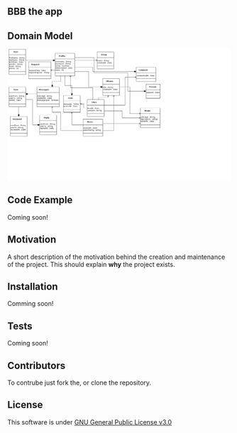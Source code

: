 ## BBB the app

## Domain Model

![Domain Model](DomainModel.png)

## Code Example

Coming soon!

## Motivation

A short description of the motivation behind the creation and maintenance of the project. This should explain **why** the project exists.

## Installation

Comming soon!

## Tests

Coming soon!

## Contributors

To contrube just fork the, or clone the repository.

## License

This software is under [GNU General Public License v3.0](https://opensource.org/licenses/lgpl-3.0.html)
